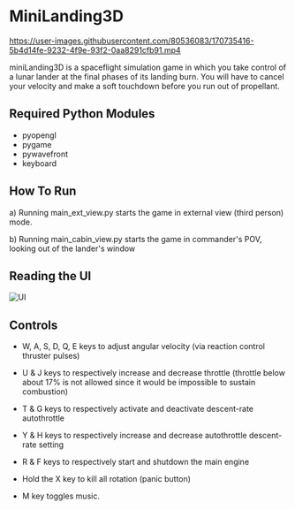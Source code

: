 # MiniLanding3D

https://user-images.githubusercontent.com/80536083/170735416-5b4d14fe-9232-4f9e-93f2-0aa8291cfb91.mp4

miniLanding3D is a spaceflight simulation game in which
you take control of a lunar lander at the final phases
of its landing burn. You will have to cancel your velocity
and make a soft touchdown before you run out of propellant.

## Required Python Modules

 - pyopengl
 - pygame
 - pywavefront
 - keyboard

## How To Run

a) Running main_ext_view.py starts the game in external 
   view (third person) mode.
   
b) Running main_cabin_view.py starts the game in commander's
   POV, looking out of the lander's window
   
## Reading the UI
![UI](https://user-images.githubusercontent.com/80536083/170736673-5b20bba4-e607-47be-8aef-c643fda19a1f.jpg)

## Controls

-  W, A, S, D, Q, E keys to adjust angular velocity (via
   reaction control thruster pulses)
   
-  U & J keys to respectively increase and decrease throttle
   (throttle below about 17% is not allowed since it would be
   impossible to sustain combustion)
   
-  T & G keys to respectively activate and deactivate
   descent-rate autothrottle
   
-  Y & H keys to respectively increase and decrease autothrottle
   descent-rate setting
   
-  R & F keys to respectively start and shutdown the main
   engine
   
-  Hold the X key to kill all rotation (panic button)

-  M key toggles music.
